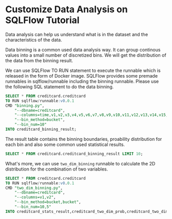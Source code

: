 # Customize Data Analysis on SQLFlow Tutorial

Data analysis can help us understand what is in the dataset and the
characteristics of the data.

Data binning is a common used data analysis way. It can group continous values
into a small number of discretized bins. We will get the distribution of the
data from the binning result.

We can use SQLFlow TO RUN statement to execute the runnable which is released in the
form of Docker image. SQLFlow provides some premade runnables in
sqlflow/runnable including the binning runnable. Please use the following SQL
statement to do the data binning.

```SQL
SELECT * FROM creditcard.creditcard
TO RUN sqlflow/runnable:v0.0.1
CMD "binning.py",
    "--dbname=creditcard",
    "--columns=time,v1,v2,v3,v4,v5,v6,v7,v8,v9,v10,v11,v12,v13,v14,v15,v16,v17,v18,v19,v20,v21,v22,v23,v24,v25,v26,v27,v28,amount",
    "--bin_method=bucket",
    "--bin_num=10"
INTO creditcard_binning_result;
```

The result table contains the binning boundaries, proability distribution for
each bin and also some common used statistical results.

```SQL
SELECT * FROM creditcard.creditcard_binning_result LIMIT 10;
```

What's more, we can use `two_dim_binning` runnable to calculate the 2D
distribution for the combination of two variables.

```SQL
SELECT * FROM creditcard.creditcard
TO RUN sqlflow/runnable:v0.0.1
CMD "two_dim_binning.py",
    "--dbname=creditcard",
    "--columns=v1,v2",
    "--bin_method=bucket,bucket",
    "--bin_num=10,5"
INTO creditcard_stats_result,creditcard_two_dim_prob,creditcard_two_dim_binning_cumsum_prob;
```

